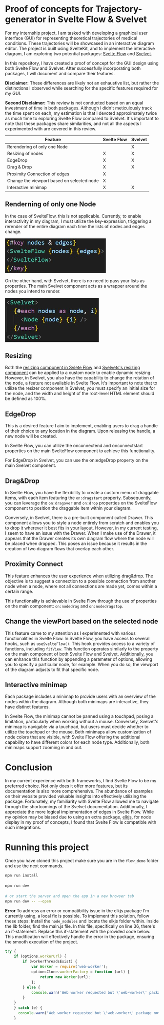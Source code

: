 # Proof of concepts for Trajectory-generator in Svelte Flow & Svelvet

For my internship project, I am tasked with developing a graphical user interface (GUI) for representing theoretical trajectories of medical conditions. These trajectories will be showcased in an interactive diagram editor. The project is built using SvelteKit, and to implement the interactive diagram, I am exploring two potential packages: [Svelte Flow](https://svelteflow.dev/api-reference) and [Svelvet](https://svelvet.mintlify.app/introduction).

In this repository, I have created a proof of concept for the GUI design using both Svelte Flow and Svelvet. After successfully incorporating both packages, I will document and compare their features.

**Disclaimer:** These differences are likely not an exhaustive list, but rather the distinctions I observed while searching for the specific features required for my GUI.

**Second Disclaimer:** This review is not conducted based on an equal investment of time in both packages. Although I didn't meticulously track the time spent on each, my estimation is that I devoted approximately twice as much time to exploring Svelte Flow compared to Svelvet. It's important to note that these packages share similarities, and not all the aspects I experimented with are covered in this review.


| Feature                                      | Svelte Flow | Svelvet |
| -------------------------------------------- | ----------- | ------- |
| Rerendering of only one Node                  |             | X       |
| Resizing of nodes                             | X           | X       |
| EdgeDrop                                     | X           | X       |
| Drag & Drop                                  | X           | X       |
| Proximity Connection of edges                 | X           |         |
| Change the viewport based on selected node    | X           |         |
| Interactive minimap                          | X           | X       |

## Renderning of only one Node

In the case of SvelteFlow, this is not applicable. Currently, to enable interactivity in my diagram, I must utilize the key-expression, triggering a rerender of the entire diagram each time the lists of nodes and edges change.

![Example of how Svelte Flow renders the nodes](assets/SvelteFlow_rerendering.JPG)

On the other hand, with Svelvet, there is no need to pass your lists as properties. The main Svelvet component acts as a wrapper around the nodes you intend to render.

![Example of how Svelvet renders the nodes](assets/Svelvet_rerendering.JPG)

## Resizing

Both the [resizing component in Svlete Flow](https://svelteflow.dev/api-reference/components/node-resizer) and [Svelvets's resizing component](https://svelvet.mintlify.app/components/resizer) can be applied to a custom node to enable dynamic resizing. However, in Svelvet, you also have the capability to change the rotation of the node, a feature not available in Svelte Flow. It's important to note that to utilize the resizer component in Svelvet, you must specify an initial size for the node, and the width and height of the root-level HTML element should be defined as 100%.

## EdgeDrop

This is a desired feature I aim to implement, enabling users to drag a handle of their choice to any location in the diagram. Upon releasing the handle, a new node will be created.

In Svelte Flow, you can utilize the onconnectend and onconnectstart properties on the main SvelteFlow component to achieve this functionality.

For EdgeDrop in Svelvet, you can use the on:edgeDrop property on the main Svelvet component.

## Drag&Drop

In Svelte Flow, you have the flexibility to create a custom menu of draggable items, with each item featuring the `on:dragstart` property. Subsequently, you can leverage the `on:dragover` and `on:drop` properties on the SvelteFlow component to position the draggable item within your diagram.

Conversely, in Svelvet, there is a pre-built component called Drawer. This component allows you to style a node entirely from scratch and enables you to drop it wherever it best fits in your layout. However, in my current testing, I seem to have an issue with the Drawer. When I make use of the Drawer, it appears that the Drawer creates its own diagram flow where the node will be placed when dropped. This poses an issue because it results in the creation of two diagram flows that overlap each other.

## Proximity Connect

This feature enhances the user experience when utilizing drag&drop. The objective is to suggest a connection to a possible connection from another node when a node, where not all connections are made yet, comes within a certain range.

This functionality is achievable in Svelte Flow through the use of properties on the main component: `on:nodedrag` and `on:nodedragstop`.

## Change the viewPort based on the selected node

This feature came to my attention as I experimented with various functionalities in Svelte Flow. In Svelte Flow, you have access to several hooks, such as `useSvelteFlow()`. This hook provides access to a variety of functions, including `fitView`. This function operates similarly to the property on the main component of both Svelte Flow and Svelvet. Additionally, you can enhance this function by appending a parameter of options, allowing you to specify a particular node, for example. When you do so, the viewport of the diagram adjusts to fit that specific node.

## Interactive minimap

Each package includes a minimap to provide users with an overview of the nodes within the diagram. Although both minimaps are interactive, they have distinct features.

In Svelte Flow, the minimap cannot be panned using a touchpad, posing a limitation, particularly when working without a mouse. Conversely, Svelvet's minimap is navigable via a touchpad, but users must decide whether to utilize the touchpad or the mouse. Both minimaps allow customization of node colors that are visible, with Svelte Flow offering the additional capability to have different colors for each node type. Additionally, both minimaps support zooming in and out.

# Conclusion

In my current experience with both frameworks, I find Svelte Flow to be my preferred choice. Not only does it offer more features, but its documentation is also more comprehensive. The abundance of examples on their website provided valuable insights into effectively utilizing the package. Fortunately, my familiarity with Svelte Flow allowed me to navigate through the shortcomings of the Svelvet documentation. Additionally, I appreciate the more logical implementation of edges in Svelte Flow. While my opinion may be biased due to using an extra package, [elkjs](https://github.com/kieler/elkjs), for node display in my proof of concepts, I found that Svelte Flow is compatible with such integrations.

# Running this project

Once you have cloned this project make sure you are in the `flow_demo` folder and use the next commands.

```bash
npm run install

npm run dev

# or start the server and open the app in a new browser tab
npm run dev -- --open
```

**Error** To address an error or compatibility issue in the elkjs package I'm currently using, a local fix is possible. To implement this solution, follow these steps: Install the `node_modules` and locate the elkjs folder within. Inside the lib folder, find the main.js file. In this file, specifically on line 36, there's an if-statement. Replace this if-statement with the provided code below. This modification will effectively handle the error in the package, ensuring the smooth execution of the project.

```javascript
try {
    if (options.workerUrl) {
        if (workerThreadsExist) {
            var Worker = require('web-worker');
            optionsClone.workerFactory = function (url) {
                return new Worker(url);
            };
        } else {
            console.warn('Web worker requested but \'web-worker\' package not installed. \nConsider installing the package or pass your own \'workerFactory\' to ELK\'s constructor.\n... Falling back to non-web worker version.');
        }
    }
    } catch (e) {
      console.warn('Web worker requested but \'web-worker\' package not installed.');
    }
```